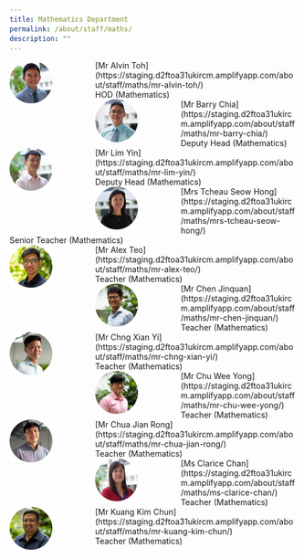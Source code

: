 ```yaml
---
title: Mathematics Department
permalink: /about/staff/maths/
description: ""
---
```

<div>  
<div style="float: left">  
<img src="/images/HOD-Alvin-Toh_s.jpg" 
    style="width:50%">
</div>  
<div></div>  
</div>	
[Mr Alvin Toh](https://staging.d2ftoa31ukircm.amplifyapp.com/about/staff/maths/mr-alvin-toh/) <br> 
HOD (Mathematics)

<div>  
<div style="float: left">  
<img src="/images/Maths-Barry-Chia_s.jpg" 
    style="width:50%">
</div>  
<div></div>  
</div>	
[Mr Barry Chia](https://staging.d2ftoa31ukircm.amplifyapp.com/about/staff/maths/mr-barry-chia/) <br>
Deputy Head (Mathematics)

<div>  
<div style="float: left">  
<img src="/images/Maths-Lim-Yin_s.jpg" 
    style="width:50%">
</div>  
<div></div>  
</div>	
[Mr Lim Yin](https://staging.d2ftoa31ukircm.amplifyapp.com/about/staff/maths/mr-lim-yin/)
<br>
Deputy Head (Mathematics)

<div>  
<div style="float: left">  
<img src="/images/Math-SeowHong_s.jpg" 
    style="width:50%">
</div>  
<div></div>  
</div>	
[Mrs Tcheau Seow Hong](https://staging.d2ftoa31ukircm.amplifyapp.com/about/staff/maths/mrs-tcheau-seow-hong/) <br>
Senior Teacher (Mathematics)

<div>  
<div style="float: left">  
<img src="/images/Maths-Alex-Teo_s.jpg" 
    style="width:50%">
</div>  
<div></div>  
</div>	
[Mr Alex Teo](https://staging.d2ftoa31ukircm.amplifyapp.com/about/staff/maths/mr-alex-teo/)
<br>
Teacher (Mathematics)

<div>  
<div style="float: left">  
<img src="/images/Maths-Chen-Jinquan_s.jpg" 
    style="width:50%">
</div>  
<div></div>  
</div>	
[Mr Chen Jinquan](https://staging.d2ftoa31ukircm.amplifyapp.com/about/staff/maths/mr-chen-jinquan/)
<br> Teacher (Mathematics)

<div>  
<div style="float: left">  
<img src="/images/Maths-Chng-Xian-Yi_s.jpg" 
    style="width:50%">
</div>  
<div></div>  
</div>	
[Mr Chng Xian Yi](https://staging.d2ftoa31ukircm.amplifyapp.com/about/staff/maths/mr-chng-xian-yi/)
<br> Teacher (Mathematics)

<div>  
<div style="float: left">  
<img src="/images/Maths-Chu-Wee-Yong_s.jpg" 
    style="width:50%">
</div>  
<div></div>  
</div>	
[Mr Chu Wee Yong](https://staging.d2ftoa31ukircm.amplifyapp.com/about/staff/maths/mr-chu-wee-yong/) <Br>
Teacher (Mathematics)

<div>  
<div style="float: left">  
<img src="/images/Maths-Chua-Jian-Rong_s.jpg" 
    style="width:50%">
</div>  
<div></div>  
</div>	
[Mr Chua Jian Rong](https://staging.d2ftoa31ukircm.amplifyapp.com/about/staff/maths/mr-chua-jian-rong/) <br>
Teacher (Mathematics)

<div>  
<div style="float: left">  
<img src="/images/Maths-Clarice-Chan_s.jpg" 
    style="width:50%">
</div>  
<div></div>  
</div>	
[Ms Clarice Chan](https://staging.d2ftoa31ukircm.amplifyapp.com/about/staff/maths/ms-clarice-chan/)
<br>
Teacher (Mathematics)

<div>  
<div style="float: left">  
<img src="/images/Kuang-Kim-Chun_s.jpg" 
    style="width:50%">
</div>  
<div></div>  
</div>	
[Mr Kuang Kim Chun](https://staging.d2ftoa31ukircm.amplifyapp.com/about/staff/maths/mr-kuang-kim-chun/) <br>
Teacher (Mathematics)
